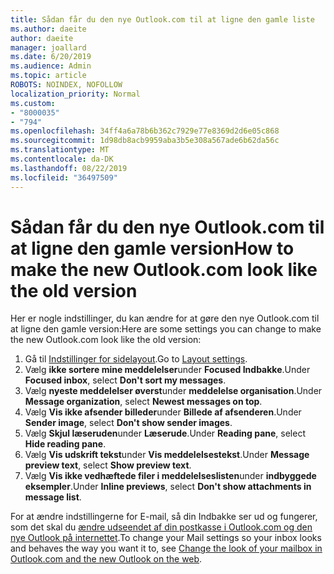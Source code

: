```yaml
---
title: Sådan får du den nye Outlook.com til at ligne den gamle liste
ms.author: daeite
author: daeite
manager: joallard
ms.date: 6/20/2019
ms.audience: Admin
ms.topic: article
ROBOTS: NOINDEX, NOFOLLOW
localization_priority: Normal
ms.custom:
- "8000035"
- "794"
ms.openlocfilehash: 34ff4a6a78b6b362c7929e77e8369d2d6e05c868
ms.sourcegitcommit: 1d98db8acb9959aba3b5e308a567ade6b62da56c
ms.translationtype: MT
ms.contentlocale: da-DK
ms.lasthandoff: 08/22/2019
ms.locfileid: "36497509"
---
```

# <a name="how-to-make-the-new-outlookcom-look-like-the-old-version"></a><span data-ttu-id="dc22f-102">Sådan får du den nye Outlook.com til at ligne den gamle version</span><span class="sxs-lookup"><span data-stu-id="dc22f-102">How to make the new Outlook.com look like the old version</span></span>

<span data-ttu-id="dc22f-103">Her er nogle indstillinger, du kan ændre for at gøre den nye Outlook.com til at ligne den gamle version:</span><span class="sxs-lookup"><span data-stu-id="dc22f-103">Here are some settings you can change to make the new Outlook.com look like the old version:</span></span>

1. <span data-ttu-id="dc22f-104">Gå til [Indstillinger for sidelayout](https://outlook.live.com/mail/options/mail/layout).</span><span class="sxs-lookup"><span data-stu-id="dc22f-104">Go to [Layout settings](https://outlook.live.com/mail/options/mail/layout).</span></span>
1. <span data-ttu-id="dc22f-105">Vælg **ikke sortere mine meddelelser**under **Focused Indbakke**.</span><span class="sxs-lookup"><span data-stu-id="dc22f-105">Under **Focused inbox**, select **Don't sort my messages**.</span></span>
1. <span data-ttu-id="dc22f-106">Vælg **nyeste meddelelser øverst**under **meddelelse organisation**.</span><span class="sxs-lookup"><span data-stu-id="dc22f-106">Under **Message organization**, select **Newest messages on top**.</span></span>
1. <span data-ttu-id="dc22f-107">Vælg **Vis ikke afsender billeder**under **Billede af afsenderen**.</span><span class="sxs-lookup"><span data-stu-id="dc22f-107">Under **Sender image**, select **Don't show sender images**.</span></span>
1. <span data-ttu-id="dc22f-108">Vælg **Skjul læseruden**under **Læserude**.</span><span class="sxs-lookup"><span data-stu-id="dc22f-108">Under **Reading pane**, select **Hide reading pane**.</span></span>
1. <span data-ttu-id="dc22f-109">Vælg **Vis udskrift tekst**under **Vis meddelelsestekst**.</span><span class="sxs-lookup"><span data-stu-id="dc22f-109">Under **Message preview text**, select **Show preview text**.</span></span>
1. <span data-ttu-id="dc22f-110">Vælg **Vis ikke vedhæftede filer i meddelelseslisten**under **indbyggede eksempler**.</span><span class="sxs-lookup"><span data-stu-id="dc22f-110">Under **Inline previews**, select **Don't show attachments in message list**.</span></span>

<span data-ttu-id="dc22f-111">For at ændre indstillingerne for E-mail, så din Indbakke ser ud og fungerer, som det skal du [ændre udseendet af din postkasse i Outlook.com og den nye Outlook på internettet](https://support.office.com/article/b41c2ecb-f23c-42b3-b7f8-659646d5e58c?wt.mc_id=Office_Outlook_com_Alchemy).</span><span class="sxs-lookup"><span data-stu-id="dc22f-111">To change your Mail settings so your inbox looks and behaves the way you want it to, see [Change the look of your mailbox in Outlook.com and the new Outlook on the web](https://support.office.com/article/b41c2ecb-f23c-42b3-b7f8-659646d5e58c?wt.mc_id=Office_Outlook_com_Alchemy).</span></span>